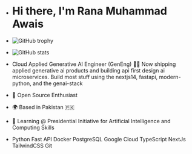 + # Hi there, I'm Rana Muhammad Awais
+ ![GitHub trophy](https://github-profile-trophy.vercel.app/?username=johannlilly&theme=onedark&margin-w=15&margin-h=15&column=7)
+ ![GitHub stats](https://github-readme-stats.vercel.app/api/top-langs/?username=johannlilly&theme=onedark&layout=compact&langs_count=15&card_width=810)

+ Cloud Applied Generative AI Engineer (GenEng)
👨‍💻 Now shipping applied generative ai products and building api first design ai microservices. Build most stuff using the nextjs14, fastapi, modern-python, and the genai-stack
+ 🤝 Open Source Enthusiast
+ 🌍 Based in Pakistan 🇵🇰
+ 🧠 Learning @ Presidential Initiative for Artificial Intelligence and Computing
Skills
+ Python Fast API Docker PostgreSQL Google Cloud TypeScript NextJs TailwindCSS Git
